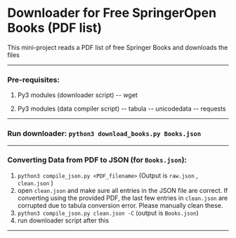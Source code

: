 # Downloader for Free SpringerOpen Books (PDF list)
This mini-project reads a PDF list of free Springer Books and downloads the files
___________________________
### Pre-requisites:
1) Py3 modules (downloader script)
-- wget

2) Py3 modules (data compiler script)
-- tabula
-- unicodedata
-- requests
___________________________
### Run downloader: `python3 download_books.py Books.json`
___________________________
### Converting Data from PDF to JSON (for `Books.json`):
1) `python3 compile_json.py <PDF_filename>` (Output is `raw.json` , `clean.json` )
2) open `clean.json` and make sure all entries in the JSON file are correct. If converting using the provided PDF, the last few entries in `clean.json` are corrupted due to tabula conversion error. Please manually clean these.
3) `python3 compile_json.py clean.json -C` (output is `Books.json`)
4) run downloader script after this
___________________________